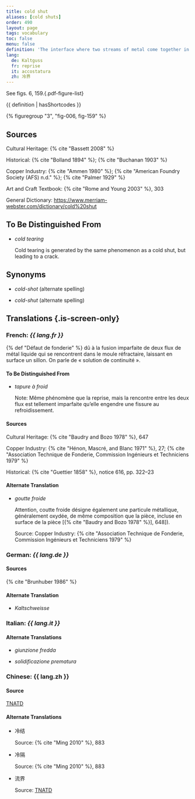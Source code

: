 ```yaml
---
title: cold shut
aliases: [cold shuts]
order: 490
layout: page
tags: vocabulary
toc: false
menu: false
definition: 'The interface where two streams of metal come together in the {% def "mold" %} but do not fuse properly, often due to premature cooling of the metal in the mold. A cold shut may also describe a hole or void in a {% def "cast (n.)" "cast" %} caused by premature cooling ({% cite "Rome and Young 2003" %}, 303). The cooled metal edges will be rounded in profile.'
lang:
  de: Kaltguss
  fr: reprise
  it: accostatura
  zh: 冷界
---
```


See figs. 6, 159.{.pdf-figure-list}

{{ definition | hasShortcodes }}

{% figuregroup "3", "fig-006, fig-159" %}

## Sources

Cultural Heritage: {% cite "Bassett 2008" %}

Historical: {% cite "Bolland 1894" %}; {% cite "Buchanan 1903" %}

Copper Industry: {% cite "Ammen 1980" %}; {% cite "American Foundry Society (AFS) n.d." %}; {% cite "Palmer 1929" %}

Art and Craft Textbook: {% cite "Rome and Young 2003" %}, 303

General Dictionary: <https://www.merriam-webster.com/dictionary/cold%20shut>

## To Be Distinguished From

- *cold tearing*

    Cold tearing is generated by the same phenomenon as a cold shut, but leading to a crack.

## Synonyms

- *cold-shot* (alternate spelling)

- *cold-shut* (alternate spelling)

## Translations {.is-screen-only}

<div class="accordion">

### **French**: *{{ lang.fr }}*

{% def "Défaut de fonderie" %} dû à la fusion imparfaite de deux flux de métal liquide qui se rencontrent dans le moule réfractaire, laissant en surface un sillon. On parle de « solution de continuité ».

#### To Be Distinguished From

- *tapure à froid*

    Note: Même phénomène que la reprise, mais la rencontre entre les deux flux est tellement imparfaite qu’elle engendre une fissure au refroidissement.

#### Sources

Cultural Heritage: {% cite "Baudry and Bozo 1978" %}, 647

Copper Industry: {% cite "Hénon, Mascré, and Blanc 1971" %}, 27; {% cite "Association Technique de Fonderie, Commission Ingénieurs et Techniciens 1979" %}

Historical: {% cite "Guettier 1858" %}, notice 616, pp. 322–23

#### Alternate Translation

- *goutte froide*

    Attention, coutte froide désigne également une particule métallique, généralement oxydée, de même composition que la pièce, incluse en surface de la pièce [{% cite "Baudry and Bozo 1978" %}], 648]).

    Source: Copper Industry: {% cite "Association Technique de Fonderie, Commission Ingénieurs et Techniciens 1979" %}

### **German**: *{{ lang.de }}*

#### Sources

{% cite "Brunhuber 1986" %}

#### Alternate Translation

- *Kaltschweisse*

### **Italian**: *{{ lang.it }}*

#### Alternate Translations

- *giunzione fredda*

- *solidificazione prematura*

### **Chinese**: {{ lang.zh }}

#### Source

[TNATD](http://terms.naer.edu.tw/detail/627912/?index=1)

#### Alternate Translations

- 冷结

    Source: {% cite "Ming 2010" %}, 883

- 冷隔

    Source: {% cite "Ming 2010" %}, 883

- 流界

    Source: [TNATD](http://terms.naer.edu.tw/detail/627912/?index=1)

</div>
